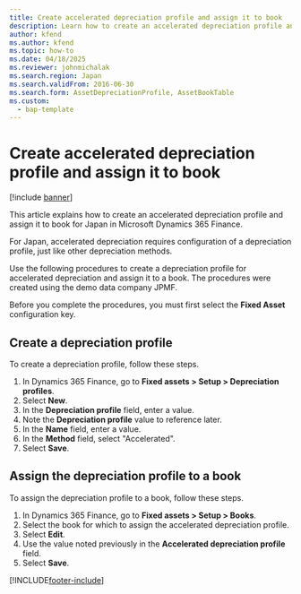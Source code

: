 ```yaml
---
title: Create accelerated depreciation profile and assign it to book
description: Learn how to create an accelerated depreciation profile and assign it to book for Japan in Microsoft Dynamics 365 Finance.
author: kfend
ms.author: kfend
ms.topic: how-to
ms.date: 04/18/2025
ms.reviewer: johnmichalak
ms.search.region: Japan
ms.search.validFrom: 2016-06-30
ms.search.form: AssetDepreciationProfile, AssetBookTable
ms.custom: 
  - bap-template
---
```


# Create accelerated depreciation profile and assign it to book

[!include [banner](../../includes/banner.md)]

This article explains how to create an accelerated depreciation profile and assign it to book for Japan in Microsoft Dynamics 365 Finance.

For Japan, accelerated depreciation requires configuration of a depreciation profile, just like other depreciation methods. 

Use the following procedures to create a depreciation profile for accelerated depreciation and assign it to a book. The procedures were created using the demo data company JPMF.

Before you complete the procedures, you must first select the **Fixed Asset** configuration key.

## Create a depreciation profile

To create a depreciation profile, follow these steps.

1. In Dynamics 365 Finance, go to **Fixed assets \> Setup \> Depreciation profiles**.
1. Select **New**.
1. In the **Depreciation profile** field, enter a value.
1. Note the **Depreciation profile** value to reference later.
1. In the **Name** field, enter a value.
1. In the **Method** field, select "Accelerated".
1. Select **Save**.

## Assign the depreciation profile to a book

To assign the depreciation profile to a book, follow these steps.

1. In Dynamics 365 Finance, go to **Fixed assets \> Setup \> Books**.
1. Select the book for which to assign the accelerated depreciation profile.
1. Select **Edit**.
1. Use the value noted previously in the **Accelerated depreciation profile** field.
1. Select **Save**.



[!INCLUDE[footer-include](../../../includes/footer-banner.md)]
